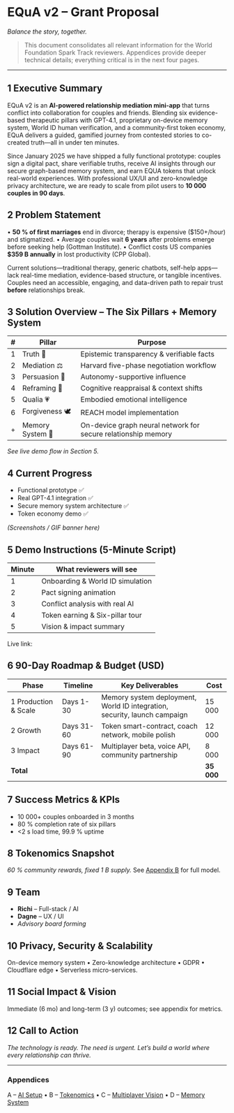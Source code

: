 # EQuA v2 – Grant Proposal
*Balance the story, together.*

> This document consolidates all relevant information for the World Foundation Spark Track reviewers. Appendices provide deeper technical details; everything critical is in the next four pages.

---

## 1  Executive Summary
EQuA v2 is an **AI-powered relationship mediation mini-app** that turns conflict into collaboration for couples and friends. Blending six evidence-based therapeutic pillars with GPT-4.1, proprietary on-device memory system, World ID human verification, and a community-first token economy, EQuA delivers a guided, gamified journey from contested stories to co-created truth—all in under ten minutes.

Since January 2025 we have shipped a fully functional prototype: couples sign a digital pact, share verifiable truths, receive AI insights through our secure graph-based memory system, and earn EQUA tokens that unlock real-world experiences. With professional UX/UI and zero-knowledge privacy architecture, we are ready to scale from pilot users to **10 000 couples in 90 days**.

## 2  Problem Statement
• **50 % of first marriages** end in divorce; therapy is expensive (\$150+/hour) and stigmatized.
• Average couples wait **6 years** after problems emerge before seeking help (Gottman Institute).
• Conflict costs US companies **\$359 B annually** in lost productivity (CPP Global).

Current solutions—traditional therapy, generic chatbots, self-help apps—lack real-time mediation, evidence-based structure, or tangible incentives. Couples need an accessible, engaging, and data-driven path to repair trust **before** relationships break.

## 3  Solution Overview – The Six Pillars + Memory System
| # | Pillar | Purpose |
|---|---------|---------|
| 1 | Truth 💎 | Epistemic transparency & verifiable facts |
| 2 | Mediation ⚖️ | Harvard five-phase negotiation workflow |
| 3 | Persuasion 🎯 | Autonomy-supportive influence |
| 4 | Reframing 🔄 | Cognitive reappraisal & context shifts |
| 5 | Qualia 💗 | Embodied emotional intelligence |
| 6 | Forgiveness 🕊️ | REACH model implementation |
| + | Memory System 🧠 | On-device graph neural network for secure relationship memory |

*See live demo flow in Section 5.*

## 4  Current Progress
- Functional prototype ✅  
- Real GPT-4.1 integration ✅  
- Secure memory system architecture ✅  
- Token economy demo ✅  

*(Screenshots / GIF banner here)*

## 5  Demo Instructions (5-Minute Script)
| Minute | What reviewers will see |
|--------|-------------------------|
| 1 | Onboarding & World ID simulation |
| 2 | Pact signing animation |
| 3 | Conflict analysis with real AI |
| 4 | Token earning & Six-pillar tour |
| 5 | Vision & impact summary |

Live link: **<demo-url>**

## 6  90-Day Roadmap & Budget (USD)
| Phase | Timeline | Key Deliverables | Cost |
|-------|----------|------------------|------|
| 1 Production & Scale | Days 1-30 | Memory system deployment, World ID integration, security, launch campaign | 15 000 |
| 2 Growth | Days 31-60 | Token smart-contract, coach network, mobile polish | 12 000 |
| 3 Impact | Days 61-90 | Multiplayer beta, voice API, community partnership | 8 000 |
| **Total** | | | **35 000** |

## 7  Success Metrics & KPIs
- 10 000+ couples onboarded in 3 months  
- 80 % completion rate of six pillars  
- &lt;2 s load time, 99.9 % uptime  

## 8  Tokenomics Snapshot
*60 % community rewards, fixed 1 B supply.* See [Appendix B](APPENDIX_B_Tokenomics.md) for full model.

## 9  Team
- **Richi** – Full-stack / AI  
- **Dagne** – UX / UI  
- *Advisory board forming*

## 10  Privacy, Security & Scalability
On-device memory system • Zero-knowledge architecture • GDPR • Cloudflare edge • Serverless micro-services.

## 11  Social Impact & Vision
Immediate (6 mo) and long-term (3 y) outcomes; see appendix for metrics.

## 12  Call to Action
*The technology is ready. The need is urgent. Let’s build a world where every relationship can thrive.*

---
### Appendices
A – [AI Setup](APPENDIX_A_AI_SETUP.md)  •  B – [Tokenomics](APPENDIX_B_Tokenomics.md)  •  C – [Multiplayer Vision](APPENDIX_C_Multiplayer_Vision.md)  •  D – [Memory System](APPENDIX_D_Memory_System.md)
